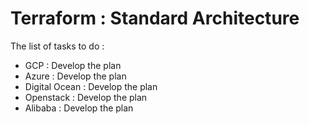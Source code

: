 # Terraform : Standard Architecture

The list of tasks to do :

* GCP : Develop the plan
* Azure : Develop the plan
* Digital Ocean : Develop the plan
* Openstack : Develop the plan
* Alibaba : Develop the plan
